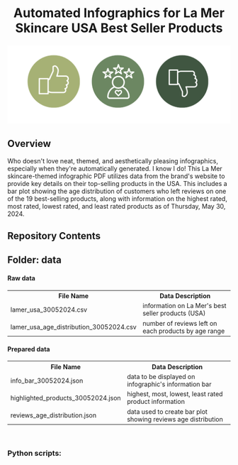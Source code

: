 <h1 align="center">
	Automated Infographics for La Mer Skincare USA Best Seller Products
</h1>

<h3 align="center">
	<img src="https://github.com/DOCUVESTA/la-mer-usa-skincare-infographics/blob/07cc64ce4f9ddfd3eff3ee7a499089b196a451e0/assets/header.png"/>
</h3>

## Overview
Who doesn't love neat, themed, and aesthetically pleasing infographics, especially when they're automatically generated. I know I do! This La Mer skincare-themed infographic PDF utilizes data from the brand's website to provide key details on their top-selling products in the USA. This includes a bar plot showing the age distribution of customers who left reviews on one of the 19 best-selling products, along with information on the highest rated, most rated, lowest rated, and least rated products as of Thursday, May 30, 2024.
<br>

## Repository Contents
## Folder: data
#### Raw data
<table style="width:100%">
    <tr>
        <th>File Name</th>
        <th>Data Description</th>
    </tr>
    <tr>
        <td>lamer_usa_30052024.csv</td>
        <td>information on La Mer's best seller products (USA)</td>
    </tr>
    <tr>
        <td>lamer_usa_age_distribution_30052024.csv</td>
        <td>number of reviews left on each products by age range</td>
    </tr>
</table>

#### Prepared data
<table style="width:100%">
    <tr>
        <th>File Name</th>
        <th>Data Description</th>
    </tr>
    <tr>
        <td>info_bar_30052024.json</td>
        <td>data to be displayed on infographic's information bar</td>
    </tr>
    <tr>
        <td>highlighted_products_30052024.json</td>
        <td>highest, most, lowest, least rated product information</td>
    </tr>
    <tr>
        <td>reviews_age_distribution.json</td>
        <td>data used to create bar plot showing reviews age distribution </td>
    </tr>
</table>
<br>

### Python scripts:


